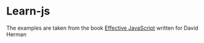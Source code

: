 # Learn-js

The examples are taken from the book [Effective JavaScript](http://effectivejs.com) written for David Herman

